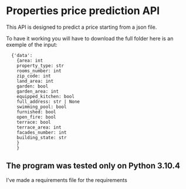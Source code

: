 # Properties price prediction API

This API is designed to predict a price starting from a json file.

To have it working you will have to download the full folder 
here is an exemple of the input: 
```
  {'data':
    {area: int
    property_type: str
    rooms_number: int
    zip_code: int 
    land_area: int
    garden: bool
    garden_area: int
    equipped_kitchen: bool
    full_address: str | None
    swimming_pool: bool
    furnished: bool
    open_fire: bool 
    terrace: bool
    terrace_area: int
    facades_number: int
    building_state: str
    }
    }
```

## The program was tested only on Python 3.10.4
I've made a requirements file for the requirements
